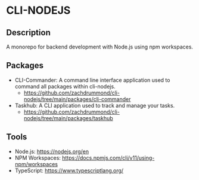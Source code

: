 # CLI-NODEJS

## Description
A monorepo for backend development with Node.js using npm workspaces.

## Packages
- CLI-Commander: A command line interface application used to command all packages within cli-nodejs.
    - https://github.com/zachdrummond/cli-nodejs/tree/main/packages/cli-commander
- Taskhub: A CLI application used to track and manage your tasks.
    - https://github.com/zachdrummond/cli-nodejs/tree/main/packages/taskhub

## Tools
- Node.js: https://nodejs.org/en
- NPM Workspaces: https://docs.npmjs.com/cli/v11/using-npm/workspaces
- TypeScript: https://www.typescriptlang.org/